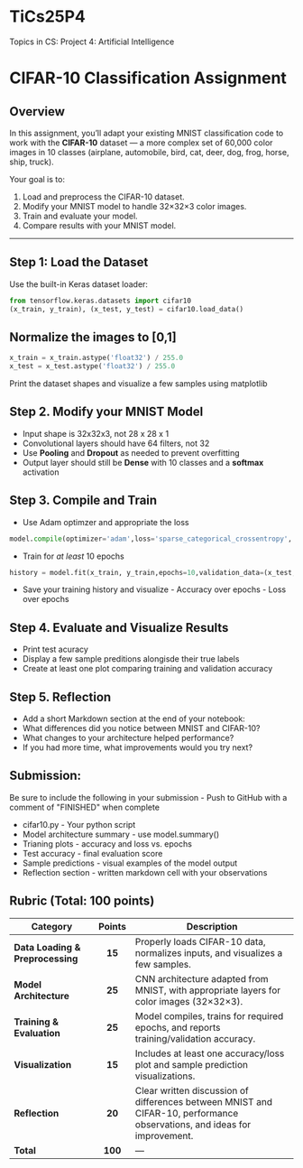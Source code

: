 # TiCs25P4
Topics in CS: Project 4: Artificial Intelligence


# CIFAR-10 Classification Assignment

## Overview
In this assignment, you’ll adapt your existing MNIST classification code to work with the **CIFAR-10** dataset — a more complex set of 60,000 color images in 10 classes (airplane, automobile, bird, cat, deer, dog, frog, horse, ship, truck).

Your goal is to:
1. Load and preprocess the CIFAR-10 dataset.
2. Modify your MNIST model to handle 32×32×3 color images.
3. Train and evaluate your model.
4. Compare results with your MNIST model.

---

## Step 1: Load the Dataset
Use the built-in Keras dataset loader:
```python
from tensorflow.keras.datasets import cifar10
(x_train, y_train), (x_test, y_test) = cifar10.load_data()
```

## Normalize the images to [0,1]
```python
x_train = x_train.astype('float32') / 255.0
x_test = x_test.astype('float32') / 255.0
```
Print the dataset shapes and visualize a few samples using matplotlib


## Step 2. Modify your MNIST Model
  -  Input shape is 32x32x3, not 28 x 28 x 1
  -  Convolutional layers should have 64 filters, not 32
  -  Use **Pooling** and **Dropout** as needed to prevent overfitting
  -  Output layer should still be **Dense** with 10 classes and a **softmax** activation

## Step 3. Compile and Train

  -  Use Adam optimzer and appropriate the loss
```python
model.compile(optimizer='adam',loss='sparse_categorical_crossentropy', metrics=['accuracy'])
```
  -  Train for *at least* 10 epochs
```python
history = model.fit(x_train, y_train,epochs=10,validation_data=(x_test, y_test))
```
  -  Save your training history and visualize
    -  Accuracy over epochs
    -  Loss over epochs
## Step 4. Evaluate and Visualize Results
  -  Print test acuracy
  -  Display a few sample preditions alongisde their true labels
  -  Create at least one plot comparing training and validation accuracy
## Step 5. Reflection
 -  Add a short Markdown section at the end of your notebook:
   -  What differences did you notice between MNIST and CIFAR-10?
   -  What changes to your architecture helped performance?
   -  If you had more time, what improvements would you try next?

## Submission:
Be sure to include the following in your submission - Push to GitHub with a comment of "FINISHED" when complete
  -  cifar10.py -  Your python script
  -  Model architecture summary - use model.summary()
  -  Trianing plots - accuracy and loss vs. epochs
  -  Test accuracy - final evaluation score
  -  Sample predictions -  visual examples of the model output
  -  Reflection section -  written markdown cell with your observations

## Rubric (Total: 100 points)

| Category | Points | Description |
|-----------|:------:|-------------|
| **Data Loading & Preprocessing** | **15** | Properly loads CIFAR-10 data, normalizes inputs, and visualizes a few samples. |
| **Model Architecture** | **25** | CNN architecture adapted from MNIST, with appropriate layers for color images (32×32×3). |
| **Training & Evaluation** | **25** | Model compiles, trains for required epochs, and reports training/validation accuracy. |
| **Visualization** | **15** | Includes at least one accuracy/loss plot and sample prediction visualizations. |
| **Reflection** | **20** | Clear written discussion of differences between MNIST and CIFAR-10, performance observations, and ideas for improvement. |
| **Total** | **100** | — |





